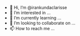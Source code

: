 - 👋 Hi, I’m @irankundaclarisse
- 👀 I’m interested in ...
- 🌱 I’m currently learning ...
- 💞️ I’m looking to collaborate on ...
- 📫 How to reach me ...

<!---
irankundaclarisse/irankundaclarisse is a ✨ special ✨ repository because its `README.md` (this file) appears on your GitHub profile.
You can click the Preview link to take a look at your changes.
--->
